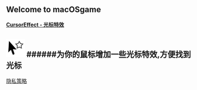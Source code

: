 ## Welcome to macOSgame

[__CursorEffect - 光标特效__](./CursorEffect)

<img src="./CursorEffectIcon.png" width = 50></img>
######为你的鼠标增加一些光标特效,方便找到光标
-

[隐私策略](./privacy-policy)